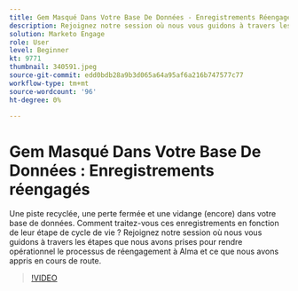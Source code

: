 ```yaml
---
title: Gem Masqué Dans Votre Base De Données - Enregistrements Réengagés
description: Rejoignez notre session où nous vous guidons à travers les étapes que nous avons prises pour rendre opérationnel le processus de réengagement à Alma et ce que nous avons appris en cours de route.
solution: Marketo Engage
role: User
level: Beginner
kt: 9771
thumbnail: 340591.jpeg
source-git-commit: edd0bdb28a9b3d065a64a95af6a216b747577c77
workflow-type: tm+mt
source-wordcount: '96'
ht-degree: 0%

---
```


# Gem Masqué Dans Votre Base De Données : Enregistrements réengagés

Une piste recyclée, une perte fermée et une vidange (encore) dans votre base de données. Comment traitez-vous ces enregistrements en fonction de leur étape de cycle de vie ? Rejoignez notre session où nous vous guidons à travers les étapes que nous avons prises pour rendre opérationnel le processus de réengagement à Alma et ce que nous avons appris en cours de route.

>[!VIDEO](https://video.tv.adobe.com/v/340591/?quality=12&learn=on)
